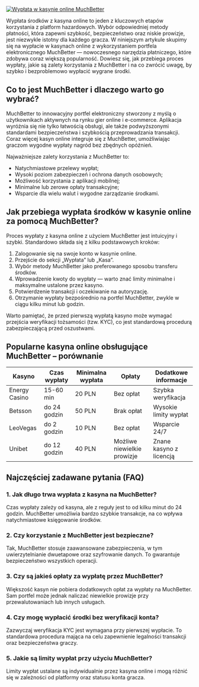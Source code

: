[![Wypłata w kasynie online MuchBetter](https://123-caf.pages.dev/gitsignup.png)](https://vrmoo.ru/Bt82HjjY)

<div>   <p>Wypłata środków z kasyna online to jeden z kluczowych etapów korzystania z platform hazardowych. Wybór odpowiedniej metody płatności, która zapewni szybkość, bezpieczeństwo oraz niskie prowizje, jest niezwykle istotny dla każdego gracza. W niniejszym artykule skupimy się na wypłacie w kasynach online z wykorzystaniem portfela elektronicznego MuchBetter — nowoczesnego narzędzia płatniczego, które zdobywa coraz większą popularność. Dowiesz się, jak przebiega proces wypłaty, jakie są zalety korzystania z MuchBetter i na co zwrócić uwagę, by szybko i bezproblemowo wypłacić wygrane środki.</p>    <h2>Co to jest MuchBetter i dlaczego warto go wybrać?</h2>   <p>MuchBetter to innowacyjny portfel elektroniczny stworzony z myślą o użytkownikach aktywnych na rynku gier online i e-commerce. Aplikacja wyróżnia się nie tylko łatwością obsługi, ale także podwyższonymi standardami bezpieczeństwa i szybkością przeprowadzania transakcji. Coraz więcej kasyn online integruje się z MuchBetter, umożliwiając graczom wygodne wypłaty nagród bez zbędnych opóźnień.</p>   <p>Najważniejsze zalety korzystania z MuchBetter to:</p>   <ul>     <li>Natychmiastowe przelewy wypłat;</li>     <li>Wysoki poziom zabezpieczeń i ochrona danych osobowych;</li>     <li>Możliwość korzystania z aplikacji mobilnej;</li>     <li>Minimalne lub zerowe opłaty transakcyjne;</li>     <li>Wsparcie dla wielu walut i wygodne zarządzanie środkami.</li>   </ul>    <h2>Jak przebiega wypłata środków w kasynie online za pomocą MuchBetter?</h2>   <p>Proces wypłaty z kasyna online z użyciem MuchBetter jest intuicyjny i szybki. Standardowo składa się z kilku podstawowych kroków:</p>   <ol>     <li>Zalogowanie się na swoje konto w kasynie online.</li>     <li>Przejście do sekcji „Wypłata” lub „Kasa”.</li>     <li>Wybór metody MuchBetter jako preferowanego sposobu transferu środków.</li>     <li>Wprowadzenie kwoty do wypłaty — warto znać limity minimalne i maksymalne ustalone przez kasyno.</li>     <li>Potwierdzenie transakcji i oczekiwanie na autoryzację.</li>     <li>Otrzymanie wypłaty bezpośrednio na portfel MuchBetter, zwykle w ciągu kilku minut lub godzin.</li>   </ol>   <p>Warto pamiętać, że przed pierwszą wypłatą kasyno może wymagać przejścia weryfikacji tożsamości (tzw. KYC), co jest standardową procedurą zabezpieczającą przed oszustwami.</p>    <h2>Popularne kasyna online obsługujące MuchBetter – porównanie</h2>   <table>     <thead>       <tr>         <th>Kasyno</th>         <th>Czas wypłaty</th>         <th>Minimalna wypłata</th>         <th>Opłaty</th>         <th>Dodatkowe informacje</th>       </tr>     </thead>     <tbody>       <tr>         <td>Energy Casino</td>         <td>15-60 min</td>         <td>20 PLN</td>         <td>Bez opłat</td>         <td>Szybka weryfikacja</td>       </tr>       <tr>         <td>Betsson</td>         <td>do 24 godzin</td>         <td>50 PLN</td>         <td>Brak opłat</td>         <td>Wysokie limity wypłat</td>       </tr>       <tr>         <td>LeoVegas</td>         <td>do 2 godzin</td>         <td>10 PLN</td>         <td>Bez opłat</td>         <td>Wsparcie 24/7</td>       </tr>       <tr>         <td>Unibet</td>         <td>do 12 godzin</td>         <td>40 PLN</td>         <td>Możliwe niewielkie prowizje</td>         <td>Znane kasyno z licencją</td>       </tr>     </tbody>   </table>    <h2>Najczęściej zadawane pytania (FAQ)</h2>   <h3>1. Jak długo trwa wypłata z kasyna na MuchBetter?</h3>   <p>Czas wypłaty zależy od kasyna, ale z reguły jest to od kilku minut do 24 godzin. MuchBetter umożliwia bardzo szybkie transakcje, na co wpływa natychmiastowe księgowanie środków.</p>    <h3>2. Czy korzystanie z MuchBetter jest bezpieczne?</h3>   <p>Tak, MuchBetter stosuje zaawansowane zabezpieczenia, w tym uwierzytelnianie dwuetapowe oraz szyfrowanie danych. To gwarantuje bezpieczeństwo wszystkich operacji.</p>    <h3>3. Czy są jakieś opłaty za wypłatę przez MuchBetter?</h3>   <p>Większość kasyn nie pobiera dodatkowych opłat za wypłaty na MuchBetter. Sam portfel może jednak naliczać niewielkie prowizje przy przewalutowaniach lub innych usługach.</p>    <h3>4. Czy mogę wypłacić środki bez weryfikacji konta?</h3>   <p>Zazwyczaj weryfikacja KYC jest wymagana przy pierwszej wypłacie. To standardowa procedura mająca na celu zapewnienie legalności transakcji oraz bezpieczeństwa graczy.</p>    <h3>5. Jakie są limity wypłat przy użyciu MuchBetter?</h3>   <p>Limity wypłat ustalane są indywidualnie przez kasyna online i mogą różnić się w zależności od platformy oraz statusu konta gracza.</p> </div>